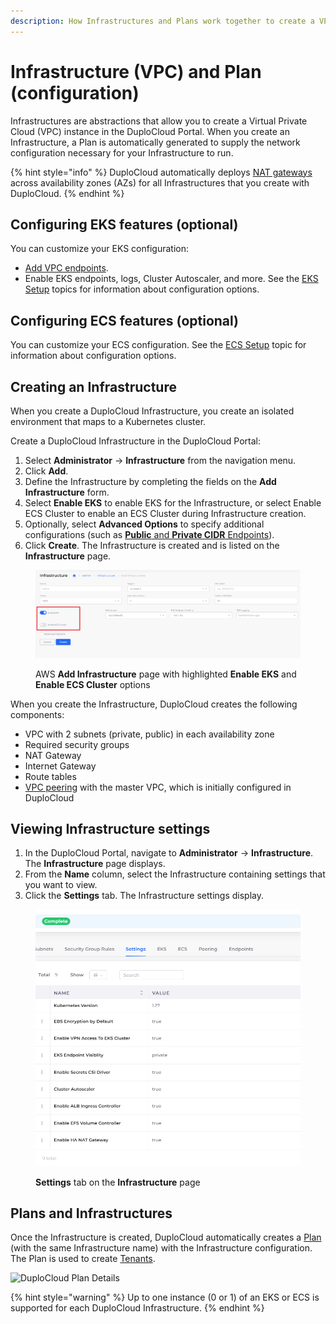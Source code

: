 ```yaml
---
description: How Infrastructures and Plans work together to create a VPC
---
```


# Infrastructure (VPC) and Plan (configuration)

Infrastructures are abstractions that allow you to create a Virtual Private Cloud (VPC) instance in the DuploCloud Portal. When you create an Infrastructure, a Plan is automatically generated to supply the network configuration necessary for your Infrastructure to run.&#x20;

{% hint style="info" %}
DuploCloud automatically deploys [NAT gateways](https://docs.aws.amazon.com/vpc/latest/userguide/vpc-nat-gateway.html) across availability zones (AZs) for all Infrastructures that you create with DuploCloud.
{% endhint %}

## Configuring EKS features (optional)

You can customize your EKS configuration:

* [Add VPC endpoints](disaster-recovery/add-vpc-endpoints.md).
* Enable EKS endpoints, logs, Cluster Autoscaler, and more. See the [EKS Setup](kubernetes-cluster/) topics for information about configuration options.

## Configuring ECS features (optional)

You can customize your ECS configuration. See the [ECS Setup](disaster-recovery/ecs-setup/) topic for information about configuration options.

## Creating an Infrastructure

When you create a DuploCloud Infrastructure, you create an isolated environment that maps to a Kubernetes cluster.&#x20;

Create a DuploCloud Infrastructure in the DuploCloud Portal:

1. Select **Administrator** -> **Infrastructure** from the navigation menu.&#x20;
2. Click **Add**.
3. Define the Infrastructure by completing the fields on the **Add Infrastructure** form.&#x20;
4. Select **Enable EKS** to enable EKS for the Infrastructure, or select Enable ECS Cluster to enable an ECS Cluster during Infrastructure creation.
5. Optionally, select **Advanced Options** to specify additional configurations (such as [**Public** and **Private CIDR** Endpoints](disaster-recovery/kubernetes-cluster/enable-eks-endpoints.md)).
6. Click **Create**. The Infrastructure is created and is listed on the **Infrastructure** page.

<div align="left">

<figure><img src="../../.gitbook/assets/AWS_Infra_new_enable_switches.png" alt=""><figcaption><p>AWS <strong>Add Infrastructure</strong> page with highlighted <strong>Enable EKS</strong> and <strong>Enable ECS Cluster</strong> options</p></figcaption></figure>

</div>

When you create the Infrastructure, DuploCloud creates the following components:

* VPC with 2 subnets (private, public) in each availability zone
* Required security groups
* NAT Gateway
* Internet Gateway
* Route tables
* [VPC peering](../aws-services/virtual-private-cloud-vpc-peering.md) with the master VPC, which is initially configured in DuploCloud

## Viewing Infrastructure settings

1. In the DuploCloud Portal, navigate to **Administrator** -> **Infrastructure**. The **Infrastructure** page displays.
2. From the **Name** column, select the Infrastructure containing settings that you want to view.
3. Click the **Settings** tab. The Infrastructure settings display.

<figure><img src="../../.gitbook/assets/eksv (1).png" alt=""><figcaption><p><strong>Settings</strong> tab on the <strong>Infrastructure</strong> page</p></figcaption></figure>

## Plans and Infrastructures

Once the Infrastructure is created, DuploCloud automatically creates a [Plan ](../../getting-started/application-focussed-interface/plan.md)(with the same Infrastructure name) with the Infrastructure configuration. The Plan is used to create [Tenants](tenant-environment/).

<div align="left">

<img src="https://duplocloud.com/wp-content/uploads/2021/11/infra-plan.png" alt="DuploCloud Plan Details">

</div>

{% hint style="warning" %}
Up to one instance (0 or 1) of an EKS or ECS is supported for each DuploCloud Infrastructure.
{% endhint %}
